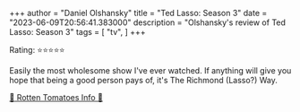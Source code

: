 +++
author = "Daniel Olshansky"
title = "Ted Lasso: Season 3"
date = "2023-06-09T20:56:41.383000"
description = "Olshansky's review of Ted Lasso: Season 3"
tags = [
    "tv",
]
+++

Rating: ⭐⭐⭐⭐⭐

Easily the most wholesome show I've ever watched. If anything will give you hope that being a good person pays of, it's The Richmond (Lasso?) Way.

[🍅 Rotten Tomatoes Info 🍅](https://www.rottentomatoes.com//tv/ted_lasso/s03)